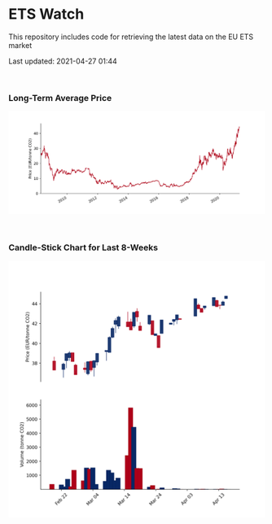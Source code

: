 # ETS Watch

This repository includes code for retrieving the latest data on the EU ETS market

Last updated: 2021-04-27 01:44

<br>

### Long-Term Average Price

![Long-term average](img/long_term_avg.png)

<br>

### Candle-Stick Chart for Last 8-Weeks

![Open, High, Low, Close & Volume](img/ohlc_vol.png)
